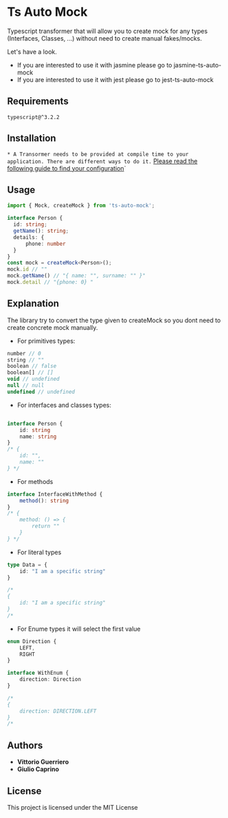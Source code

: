 # Ts Auto Mock

Typescript transformer that will allow you to create mock for any types (Interfaces, Classes, ...) without need to create manual fakes/mocks.

Let's have a look.

* If you are interested to use it with jasmine please go to jasmine-ts-auto-mock
* If you are interested to use it with jest please go to jest-ts-auto-mock

## Requirements
`
typescript@^3.2.2
`

## Installation
`* A Transormer needs to be provided at compile time to your application. There are different ways to do it.` 
[Please read the following guide to find your configuration](docs/TRANSFORMER.md)`

## Usage
```ts
import { Mock, createMock } from 'ts-auto-mock';

interface Person {
  id: string;
  getName(): string;
  details: {
      phone: number
  }
}
const mock = createMock<Person>();
mock.id // ""
mock.getName() // "{ name: "", surname: "" }"
mock.detail // "{phone: 0} "

```

## Explanation
The library try to convert the type  given to createMock so you dont need to create concrete mock manually.
* For primitives types:
```ts
number // 0
string // ""
boolean // false
boolean[] // []
void // undefined
null // null
undefined // undefined
```

* For interfaces and classes types:
```ts

interface Person {
    id: string
    name: string 
}
/* {
    id: "",
    name: ""
} */
```

* For methods
``` ts
interface InterfaceWithMethod {
    method(): string
} 
/* {
    method: () => {
        return ""
    }
} */
```

* For literal types
```ts
type Data = {
    id: "I am a specific string"
}

/*
{
    id: "I am a specific string"
}
/*
```

* For Enume types it will select the first value
```ts
enum Direction {
    LEFT,
    RIGHT
}

interface WithEnum {
    direction: Direction
}

/*
{
    direction: DIRECTION.LEFT
}
/*
```

## Authors

* **Vittorio Guerriero**
* **Giulio Caprino** 

## License

This project is licensed under the MIT License
